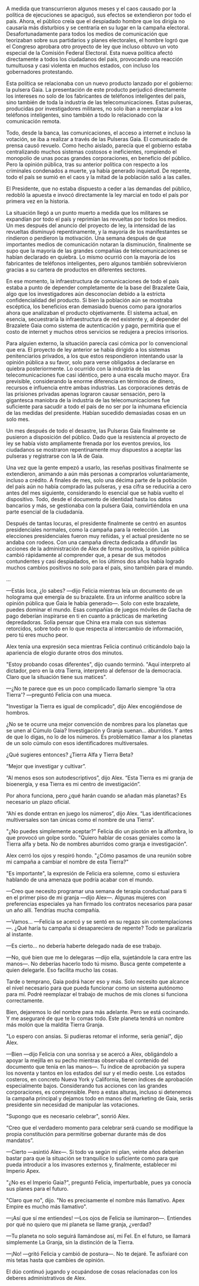 
A medida que transcurrieron algunos meses y el caos causado por la política de ejecuciones se apaciguó, sus efectos se extendieron por todo el país. Ahora, el público creía que el despiadado hombre que los dirigía no causaría más disturbios y se centraría en su lugar en la campaña electoral. Desafortunadamente para todos los medios de comunicación que teorizaban sobre sus partidarios y planes electorales, el hombre logró que el Congreso aprobara otro proyecto de ley que incluso obtuvo un voto especial de la Comisión Federal Electoral. Esta nueva política afectó directamente a todos los ciudadanos del país, provocando una reacción tumultuosa y casi violenta en muchos estados, con incluso los gobernadores protestando.

Esta política se relacionaba con un nuevo producto lanzado por el gobierno: la pulsera Gaia. La presentación de este producto perjudicó directamente los intereses no solo de los fabricantes de teléfonos inteligentes del país, sino también de toda la industria de las telecomunicaciones. Estas pulseras, producidas por investigadores militares, no solo iban a reemplazar a los teléfonos inteligentes, sino también a todo lo relacionado con la comunicación remota.

Todo, desde la banca, las comunicaciones, el acceso a internet e incluso la votación, se iba a realizar a través de las Pulseras Gaia. El comunicado de prensa causó revuelo. Como hecho aislado, parecía que el gobierno estaba centralizando muchos sistemas costosos e ineficientes, rompiendo el monopolio de unas pocas grandes corporaciones, en beneficio del público. Pero la opinión pública, tras su anterior política con respecto a los criminales condenados a muerte, ya había generado inquietud. De repente, todo el país se sumió en el caos y la mitad de la población salió a las calles.

El Presidente, que no estaba dispuesto a ceder a las demandas del público, redobló la apuesta e invocó directamente la ley marcial en todo el país por primera vez en la historia.

La situación llegó a un punto muerto a medida que los militares se expandían por todo el país y reprimían las revueltas por todos los medios. Un mes después del anuncio del proyecto de ley, la intensidad de las revueltas disminuyó repentinamente, y la mayoría de los manifestantes se rindieron o perdieron la motivación. Una semana después de que importantes medios de comunicación notaran la disminución, finalmente se supo que la mayoría de las grandes compañías de telecomunicaciones se habían declarado en quiebra. Lo mismo ocurrió con la mayoría de los fabricantes de teléfonos inteligentes, pero algunos también sobrevivieron gracias a su cartera de productos en diferentes sectores.

En ese momento, la infraestructura de comunicaciones de todo el país estaba a punto de depender completamente de la base del Brazalete Gaia, algo que los investigadores aún desconocían debido a la estricta confidencialidad del producto. Si bien la población aún se mostraba escéptica, los beneficios eran demasiado buenos como para ignorarlos ahora que analizaban el producto objetivamente. El sistema actual, en esencia, secuestraría la infraestructura de red existente y, al depender del Brazalete Gaia como sistema de autenticación y pago, permitiría que el costo de internet y muchos otros servicios se redujera a precios irrisorios.

Para alguien externo, la situación parecía casi cómica por lo convencional que era. El proyecto de ley anterior se había dirigido a los sistemas penitenciarios privados, a los que estos respondieron intentando usar la opinión pública a su favor, solo para verse obligados a declararse en quiebra posteriormente. Lo ocurrido con la industria de las telecomunicaciones fue casi idéntico, pero a una escala mucho mayor. Era previsible, considerando la enorme diferencia en términos de dinero, recursos e influencia entre ambas industrias. Las corporaciones detrás de las prisiones privadas apenas lograron causar sensación, pero la gigantesca maniobra de la industria de las telecomunicaciones fue suficiente para sacudir a todo el país de no ser por la inhumana eficiencia de las medidas del presidente. Habían sucedido demasiadas cosas en un solo mes.

Un mes después de todo el desastre, las Pulseras Gaia finalmente se pusieron a disposición del público. Dado que la resistencia al proyecto de ley se había visto ampliamente frenada por los eventos previos, los ciudadanos se mostraron repentinamente muy dispuestos a aceptar las pulseras y registrarse con la IA de Gaia.

Una vez que la gente empezó a usarlo, las reseñas positivas finalmente se extendieron, animando a aún más personas a comprarlos voluntariamente, incluso a crédito. A finales de mes, solo una décima parte de la población del país aún no había comprado las pulseras, y esa cifra se reduciría a cero antes del mes siguiente, considerando lo esencial que se había vuelto el dispositivo. Todo, desde el documento de identidad hasta los datos bancarios y más, se gestionaba con la pulsera Gaia, convirtiéndola en una parte esencial de la ciudadanía.

Después de tantas locuras, el presidente finalmente se centró en asuntos presidenciales normales, como la campaña para la reelección. Las elecciones presidenciales fueron muy reñidas, y el actual presidente no se andaba con rodeos. Con una campaña directa dedicada a difundir las acciones de la administración de Alex de forma positiva, la opinión pública cambió rápidamente al comprender que, a pesar de sus métodos contundentes y casi despiadados, en los últimos dos años había logrado muchos cambios positivos no solo para el país, sino también para el mundo.

…

—Estás loca, ¿lo sabes? —dijo Felicia mientras leía un documento de un holograma que emergía de su brazalete. Era un informe analítico sobre la opinión pública que Gaia le había generado—. Solo con este brazalete, puedes dominar el mundo. Esas compañías de juegos móviles de Gacha de pago deberían inspirarse en ti en cuanto a prácticas de marketing depredadoras. Solía ​​pensar que China era mala con sus sistemas retorcidos, sobre todo en lo que respecta al intercambio de información, pero tú eres mucho peor.

Alex tenía una expresión seca mientras Felicia continuó criticándolo bajo la apariencia de elogio durante otros dos minutos.

"Estoy probando cosas diferentes", dijo cuando terminó. "Aquí interpreto al dictador, pero en la otra Tierra, interpreto al defensor de la democracia. Claro que la situación tiene sus matices".

—¿No te parece que es un poco complicado llamarlo siempre 'la otra Tierra'? —preguntó Felicia con una mueca.

"Investigar la Tierra es igual de complicado", dijo Alex encogiéndose de hombros.

¿No se te ocurre una mejor convención de nombres para los planetas que se unen al Cúmulo Gaia? Investigación y Granja suenan... aburridos. Y antes de que lo digas, no lo de los números. Es problemático llamar a los planetas de un solo cúmulo con esos identificadores multiversales.

¿Qué sugieres entonces? ¿Tierra Alfa y Tierra Beta?

“Mejor que investigar y cultivar”.

“Al menos esos son autodescriptivos”, dijo Alex. “Esta Tierra es mi granja de bioenergía, y esa Tierra es mi centro de investigación”.

Por ahora funciona, pero ¿qué harán cuando se añadan más planetas? Es necesario un plazo oficial.

“Ahí es donde entran en juego los números”, dijo Alex. “Las identificaciones multiversales son tan únicas como el nombre de una Tierra”.

"¿No puedes simplemente aceptar?" Felicia dio un pisotón en la alfombra, lo que provocó un golpe sordo. "Quiero hablar de cosas geniales como la Tierra alfa y beta. No de nombres aburridos como granja e investigación".

Alex cerró los ojos y respiró hondo. "¿Cómo pasamos de una reunión sobre mi campaña a cambiar el nombre de esta Tierra?"

"Es importante", la expresión de Felicia era solemne, como si estuviera hablando de una amenaza que podría acabar con el mundo.

—Creo que necesito programar una semana de terapia conductual para ti en el primer piso de mi granja —dijo Alex—. Algunas mujeres con preferencias especiales ya han firmado los contratos necesarios para pasar un año allí. Tendrías mucha compañía.

—Vamos... —Felicia se acercó y se sentó en su regazo sin contemplaciones—. ¿Qué haría tu campaña si desapareciera de repente? Todo se paralizaría al instante.

—Es cierto… no debería haberte delegado nada de ese trabajo.

—No, qué bien que me lo delegaras —dijo ella, sujetándole la cara entre las manos—. No deberías hacerlo todo tú mismo. Busca gente competente a quien delegarle. Eso facilita mucho las cosas.

Tarde o temprano, Gaia podrá hacer eso y más. Solo necesito que alcance el nivel necesario para que pueda funcionar como un sistema autónomo para mí. Podré reemplazar el trabajo de muchos de mis clones si funciona correctamente.

Bien, dejaremos lo del nombre para más adelante. Pero se está cocinando. Y me aseguraré de que te lo comas todo. Este planeta tendrá un nombre más molón que la maldita Tierra Granja.

"Lo espero con ansias. Si pudieras retomar el informe, sería genial", dijo Alex.

—Bien —dijo Felicia con una sonrisa y se acercó a Alex, obligándolo a apoyar la mejilla en su pecho mientras observaba el contenido del documento que tenía en las manos—. Tu índice de aprobación ya supera los noventa y tantos en los estados del sur y el medio oeste. Los estados costeros, en concreto Nueva York y California, tienen índices de aprobación especialmente bajos. Considerando tus acciones con las grandes corporaciones, es comprensible. Pero a estas alturas, incluso si detenemos la campaña principal y dejamos todo en manos del marketing de Gaia, serás presidente sin necesidad de manipular las votaciones.

"Supongo que es necesario celebrar", sonrió Alex.

“Creo que el verdadero momento para celebrar será cuando se modifique la propia constitución para permitirse gobernar durante más de dos mandatos”.

—Cierto —asintió Alex—. Si todo va según mi plan, veinte años deberían bastar para que la situación se tranquilice lo suficiente como para que pueda introducir a los invasores externos y, finalmente, establecer mi Imperio Apex.

"¿No es el Imperio Gaia?", preguntó Felicia, imperturbable, pues ya conocía sus planes para el futuro.

"Claro que no", dijo. "No es precisamente el nombre más llamativo. Apex Empire es mucho más llamativo".

—¡Así que sí me entiendes! —Los ojos de Felicia se iluminaron—. Entiendes por qué no quiero que mi planeta se llame granja, ¿verdad?

—Tu planeta no solo seguirá llamándose así, mi Fel. En el futuro, se llamará simplemente La Granja, sin la distinción de la Tierra.

—¡No! —gritó Felicia y cambió de postura—. No te dejaré. Te asfixiaré con mis tetas hasta que cambies de opinión.

El dúo continuó jugando y ocupándose de cosas relacionadas con los deberes administrativos de Alex.